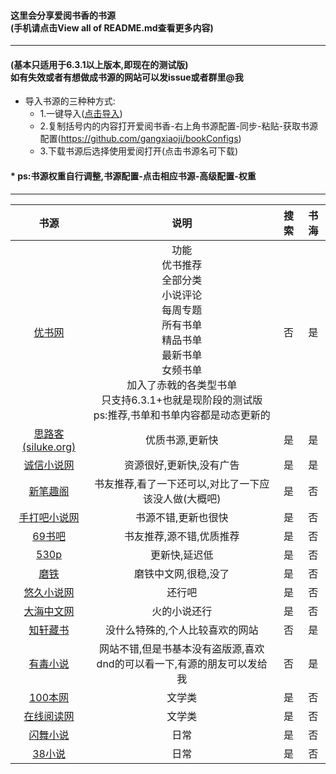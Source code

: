 #### 这里会分享爱阅书香的书源<br>(手机请点击View all of README.md查看更多内容)
---
#### (基本只适用于6.3.1以上版本,即现在的测试版)<br>如有失效或者有想做成书源的网站可以发issue或者群里@我

* 导入书源的三种种方式:
	* 1.一键导入([点击导入](https://xgg.kim/t5N83))
	* 2.复制括号内的内容打开爱阅书香-右上角书源配置-同步-粘贴-获取书源配置(https://github.com/gangxiaoji/bookConfigs)
	* 3.下载书源后选择使用爱阅打开(点击书源名可下载)
#### * ps:书源权重自行调整,书源配置-点击相应书源-高级配置-权重
------
|书源|说明|搜索|书海|
|:---:|:---:|:---:|:---:|
|[优书网](https://github.com/gangxiaoji/bookConfigs/raw/master/优书网(仅书海).ibs)|功能</br>优书推荐</br>全部分类</br>小说评论</br>每周专题<br>所有书单</br>精品书单</br>最新书单</br>女频书单</br>加入了赤戟的各类型书单</br>只支持6.3.1+也就是现阶段的测试版</br>ps:推荐,书单和书单内容都是动态更新的|否|是|
|[思路客(siluke.org)](https://github.com/gangxiaoji/bookConfigs/raw/master/思路客(siluke.org).ibs)|优质书源,更新快|是|是|
|[诚信小说网](https://github.com/gangxiaoji/bookConfigs/raw/master/诚信小说网.ibs)|资源很好,更新快,没有广告|是|是|
|[新笔趣阁](https://github.com/gangxiaoji/bookConfigs/raw/master/新笔趣阁.ibs)|书友推荐,看了一下还可以,对比了一下应该没人做(大概吧)|是|否|
|[手打吧小说网](https://github.com/gangxiaoji/bookConfigs/raw/master/手打吧小说网.ibs)|书源不错,更新也很快|是|否|
|[69书吧](https://github.com/gangxiaoji/bookConfigs/raw/master/69书吧.ibs)|书友推荐,源不错,优质推荐|是|否|
|[530p](https://github.com/gangxiaoji/bookConfigs/raw/master/530p.ibs)|更新快,延迟低|是|否|
|[磨铁](https://github.com/gangxiaoji/bookConfigs/raw/master/磨铁.ibs)|磨铁中文网,很稳,没了|是|否|
|[悠久小说网](https://github.com/gangxiaoji/bookConfigs/raw/master/悠久小说网.ibs)|还行吧|是|否|
|[大海中文网](https://github.com/gangxiaoji/bookConfigs/raw/master/大海中文网.ibs)|火的小说还行|是|否|
|[知轩藏书](https://github.com/gangxiaoji/bookConfigs/raw/master/知轩藏书(仅书海).ibs)|没什么特殊的,个人比较喜欢的网站|否|是|
|[有毒小说](https://github.com/gangxiaoji/bookConfigs/raw/master/有毒小说(仅书海).ibs)|网站不错,但是书基本没有盗版源,喜欢dnd的可以看一下,有源的朋友可以发给我|否|是|
|[100本网](https://github.com/gangxiaoji/bookConfigs/raw/master/100本网.ibs)|文学类|是|否|
|[在线阅读网](https://github.com/gangxiaoji/bookConfigs/raw/master/在线阅读网.ibs)|文学类|是|否|
|[闪舞小说](https://github.com/gangxiaoji/bookConfigs/raw/master/闪舞小说.ibs)|日常|是|否|
|[38小说](https://github.com/gangxiaoji/bookConfigs/raw/master/38小说.ibs)|日常|是|否|

